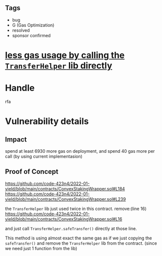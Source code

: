 ## Tags

- bug
- G (Gas Optimization)
- resolved
- sponsor confirmed

# [less gas usage by calling the `TransferHelper` lib directly](https://github.com/code-423n4/2022-01-yield-findings/issues/72) 

# Handle

rfa


# Vulnerability details

## Impact
spend at least 6930 more gas on deployment, and spend 40 gas more per call (by using current implementasion)

## Proof of Concept
https://github.com/code-423n4/2022-01-yield/blob/main/contracts/ConvexStakingWrapper.sol#L184
https://github.com/code-423n4/2022-01-yield/blob/main/contracts/ConvexStakingWrapper.sol#L239

the `TransferHelper` lib just used twice in this contract.
remove:(line 16) https://github.com/code-423n4/2022-01-yield/blob/main/contracts/ConvexStakingWrapper.sol#L16

and just call `TransferHelper.safeTransfer()` directly at those line.

This method is using almost exact the same gas as if we just copying the `safeTransfer()` and remove the `TransferHelper` lib from the contract. (since we need just 1 function from the lib)



